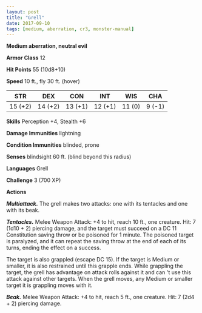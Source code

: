 ```yaml
---
layout: post
title: "Grell"
date: 2017-09-10
tags: [medium, aberration, cr3, monster-manual]
---
```


**Medium aberration, neutral evil**

**Armor Class** 12

**Hit Points** 55 (10d8+10)

**Speed** 10 ft., fly 30 ft. (hover)

|   STR   |   DEX   |   CON   |   INT   |   WIS   |   CHA   |
|:-----:|:-----:|:-----:|:-----:|:-----:|:-----:|
| 15 (+2) | 14 (+2) | 13 (+1) | 12 (+1) | 11 (0) | 9 (-1) |

**Skills** Perception +4, Stealth +6

**Damage Immunities** lightning

**Condition Immunities** blinded, prone

**Senses** blindsight 60 ft. (blind beyond this radius)

**Languages** Grell

**Challenge** 3 (700 XP)

**Actions**

***Multiattack.*** The grell makes two attacks: one with its tentacles and one with its beak.

***Tentacles.*** Melee Weapon Attack: +4 to hit, reach 10 ft., one creature. Hit: 7 (1d10 + 2) piercing damage, and the target must succeed on a DC 11 Constitution saving throw or be poisoned for 1 minute. The poisoned target is paralyzed, and it can repeat the saving throw at the end of each of its turns, ending the effect on a success.

The target is also grappled (escape DC 15). If the target is Medium or smaller, it is also restrained until this grapple ends. While grappling the target, the grell has advantage on attack rolls against it and can 't use this attack against other targets. When the grell moves, any Medium or smaller target it is grappling moves with it.

***Beak.*** Melee Weapon Attack: +4 to hit, reach 5 ft., one creature. Hit: 7 (2d4 + 2) piercing damage.

